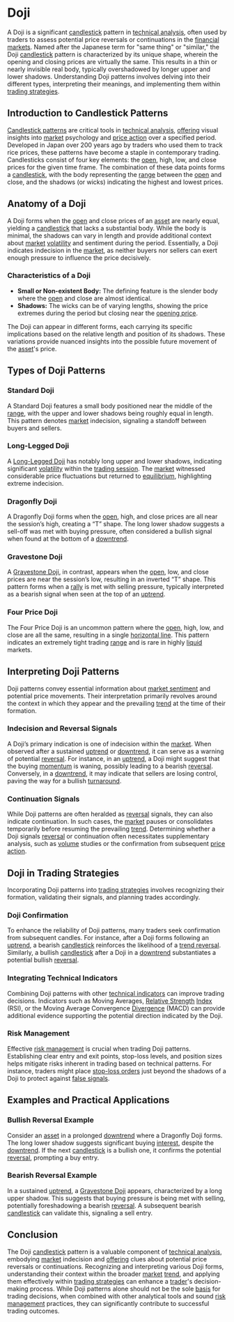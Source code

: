 # Doji

A Doji is a significant [candlestick](../c/candlestick.md) pattern in [technical analysis](../t/technical_analysis.md), often used by traders to assess potential price reversals or continuations in the [financial markets](../f/financial_market.md). Named after the Japanese term for "same thing" or "similar," the Doji [candlestick](../c/candlestick.md) pattern is characterized by its unique shape, wherein the opening and closing prices are virtually the same. This results in a thin or nearly invisible real body, typically overshadowed by longer upper and lower shadows. Understanding Doji patterns involves delving into their different types, interpreting their meanings, and implementing them within [trading strategies](../t/trading_strategies.md).

## Introduction to Candlestick Patterns

[Candlestick patterns](../c/candlestick_patterns.md) are critical tools in [technical analysis](../t/technical_analysis.md), [offering](../o/offering.md) visual insights into [market](../m/market.md) psychology and [price action](../p/price_action.md) over a specified period. Developed in Japan over 200 years ago by traders who used them to track rice prices, these patterns have become a staple in contemporary trading. Candlesticks consist of four key elements: the [open](../o/open.md), high, low, and close prices for the given time frame. The combination of these data points forms a [candlestick](../c/candlestick.md), with the body representing the [range](../r/range.md) between the [open](../o/open.md) and close, and the shadows (or wicks) indicating the highest and lowest prices.

## Anatomy of a Doji

A Doji forms when the [open](../o/open.md) and close prices of an [asset](../a/asset.md) are nearly equal, yielding a [candlestick](../c/candlestick.md) that lacks a substantial body. While the body is minimal, the shadows can vary in length and provide additional context about [market](../m/market.md) [volatility](../v/volatility.md) and sentiment during the period. Essentially, a Doji indicates indecision in the [market](../m/market.md), as neither buyers nor sellers can exert enough pressure to influence the price decisively.

### Characteristics of a Doji

- **Small or Non-existent Body:** The defining feature is the slender body where the [open](../o/open.md) and close are almost identical.
- **Shadows:** The wicks can be of varying lengths, showing the price extremes during the period but closing near the [opening price](../o/opening_price.md).

The Doji can appear in different forms, each carrying its specific implications based on the relative length and position of its shadows. These variations provide nuanced insights into the possible future movement of the [asset](../a/asset.md)'s price.

## Types of Doji Patterns

### Standard Doji

A Standard Doji features a small body positioned near the middle of the [range](../r/range.md), with the upper and lower shadows being roughly equal in length. This pattern denotes [market](../m/market.md) indecision, signaling a standoff between buyers and sellers.

### Long-Legged Doji

A [Long-Legged Doji](../l/long-legged_doji.md) has notably long upper and lower shadows, indicating significant [volatility](../v/volatility.md) within the [trading session](../t/trading_session.md). The [market](../m/market.md) witnessed considerable price fluctuations but returned to [equilibrium](../e/equilibrium.md), highlighting extreme indecision.

### Dragonfly Doji

A Dragonfly Doji forms when the [open](../o/open.md), high, and close prices are all near the session’s high, creating a “T” shape. The long lower shadow suggests a sell-off was met with buying pressure, often considered a bullish signal when found at the bottom of a [downtrend](../d/downtrend.md).

### Gravestone Doji

A [Gravestone Doji](../g/gravestone_doji.md), in contrast, appears when the [open](../o/open.md), low, and close prices are near the session’s low, resulting in an inverted “T” shape. This pattern forms when a [rally](../r/rally.md) is met with selling pressure, typically interpreted as a bearish signal when seen at the top of an [uptrend](../u/uptrend.md).

### Four Price Doji

The Four Price Doji is an uncommon pattern where the [open](../o/open.md), high, low, and close are all the same, resulting in a single [horizontal line](../h/horizontal_line.md). This pattern indicates an extremely tight trading [range](../r/range.md) and is rare in highly [liquid](../l/liquid.md) markets.

## Interpreting Doji Patterns

Doji patterns convey essential information about [market sentiment](../m/market_sentiment.md) and potential price movements. Their interpretation primarily revolves around the context in which they appear and the prevailing [trend](../t/trend.md) at the time of their formation.

### Indecision and Reversal Signals

A Doji’s primary indication is one of indecision within the [market](../m/market.md). When observed after a sustained [uptrend](../u/uptrend.md) or [downtrend](../d/downtrend.md), it can serve as a warning of potential [reversal](../r/reversal.md). For instance, in an [uptrend](../u/uptrend.md), a Doji might suggest that the buying [momentum](../m/momentum.md) is waning, possibly leading to a bearish [reversal](../r/reversal.md). Conversely, in a [downtrend](../d/downtrend.md), it may indicate that sellers are losing control, paving the way for a bullish [turnaround](../t/turnaround.md).

### Continuation Signals

While Doji patterns are often heralded as [reversal](../r/reversal.md) signals, they can also indicate continuation. In such cases, the [market](../m/market.md) pauses or consolidates temporarily before resuming the prevailing [trend](../t/trend.md). Determining whether a Doji signals [reversal](../r/reversal.md) or continuation often necessitates supplementary analysis, such as [volume](../v/volume.md) studies or the confirmation from subsequent [price action](../p/price_action.md).

## Doji in Trading Strategies

Incorporating Doji patterns into [trading strategies](../t/trading_strategies.md) involves recognizing their formation, validating their signals, and planning trades accordingly.

### Doji Confirmation

To enhance the reliability of Doji patterns, many traders seek confirmation from subsequent candles. For instance, after a Doji forms following an [uptrend](../u/uptrend.md), a bearish [candlestick](../c/candlestick.md) reinforces the likelihood of a [trend reversal](../t/trend_reversal.md). Similarly, a bullish [candlestick](../c/candlestick.md) after a Doji in a [downtrend](../d/downtrend.md) substantiates a potential bullish [reversal](../r/reversal.md).

### Integrating Technical Indicators

Combining Doji patterns with other [technical indicators](../t/technical_indicator.md) can improve trading decisions. Indicators such as Moving Averages, [Relative Strength](../r/relative_strength.md) [Index](../i/index_instrument.md) (RSI), or the Moving Average Convergence [Divergence](../d/divergence.md) (MACD) can provide additional evidence supporting the potential direction indicated by the Doji.

### Risk Management

Effective [risk management](../r/risk_management.md) is crucial when trading Doji patterns. Establishing clear entry and exit points, stop-loss levels, and position sizes helps mitigate risks inherent in trading based on technical patterns. For instance, traders might place [stop-loss orders](../s/stop-loss_orders.md) just beyond the shadows of a Doji to protect against [false signals](../f/false_signals_in_trading.md).

## Examples and Practical Applications

### Bullish Reversal Example

Consider an [asset](../a/asset.md) in a prolonged [downtrend](../d/downtrend.md) where a Dragonfly Doji forms. The long lower shadow suggests significant buying [interest](../i/interest.md), despite the [downtrend](../d/downtrend.md). If the next [candlestick](../c/candlestick.md) is a bullish one, it confirms the potential [reversal](../r/reversal.md), prompting a buy entry.

### Bearish Reversal Example

In a sustained [uptrend](../u/uptrend.md), a [Gravestone Doji](../g/gravestone_doji.md) appears, characterized by a long upper shadow. This suggests that buying pressure is being met with selling, potentially foreshadowing a bearish [reversal](../r/reversal.md). A subsequent bearish [candlestick](../c/candlestick.md) can validate this, signaling a sell entry.

## Conclusion

The Doji [candlestick](../c/candlestick.md) pattern is a valuable component of [technical analysis](../t/technical_analysis.md), embodying [market](../m/market.md) indecision and [offering](../o/offering.md) clues about potential price reversals or continuations. Recognizing and interpreting various Doji forms, understanding their context within the broader [market](../m/market.md) [trend](../t/trend.md), and applying them effectively within [trading strategies](../t/trading_strategies.md) can enhance a [trader](../t/trader.md)'s decision-making process. While Doji patterns alone should not be the sole [basis](../b/basis.md) for trading decisions, when combined with other analytical tools and sound [risk management](../r/risk_management.md) practices, they can significantly contribute to successful trading outcomes.